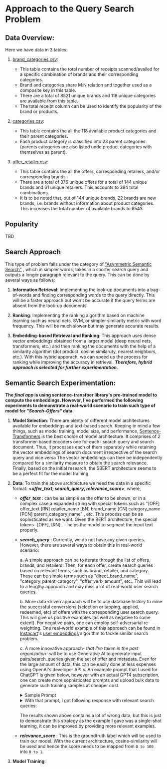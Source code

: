# Approach to the Query Search Problem

## Data Overview:

Here we have data in 3 tables: 

1. [brand_categories.csv]():

    - This table contains the total number of receipts scanned/availed for a specific combination of brands and their corresponding categories.
    - Brand and categories share M:N relation and together used as a composite key in this table.
    - There are a total of 8521 unique brands and 118 unique categories are available from this table.
    - The total receipt column can be used to identify the popularity of the brand or products.

2. [categories.csv]():

    - This table contains the all the 118 available product categories and their parent categories.
    - Each product category is classified into 23 parent categories (parents categories are also listed unde product categories with themselves as parent).
    
3. [offer_retailer.csv]():

    - This table contains the all the offers, corresponding retailers, and/or corresponding brands.
    - There are a total of 376 unique offers for a total of 144 unique brands and 61 unique retailers. This accounts to 384 total combinations.
    - It is to be noted that, out of 144 unique brands, 22 brands are new brands, i.e. brands without information about product categories. This increases the total number of available brands to 8543.


## Popularity

TBD

## Search Approach

This type of problem falls under the category of ["Asymmetric Semantic Search"](https://www.sbert.net/examples/applications/semantic-search/README.html#semantic-search) , which in simpler words, takes in a shorter search query and outputs a longer paragraph relevant to the query. This can be done by several ways as follows:

1. **Information Retrieval**: Implementing the look-up documents into a bag-of-words and finding corresponding words to the query directly. This will be a faster approach but won't be accurate if the query terms are absent from the look-up documents.

2. **Ranking**: Implementing the ranking algorithm based on machine learning such as neural nets, SVM, or simpler similarity metric with word frequency. This will be much slower but may generate accurate results.

3. **Embedding-based Retrieval and Ranking**: This approach uses dense vector embeddings obtained from a larger model (deep neural nets, transformers, etc.) and then ranking the documents with the help of a similarity algorithm (dot product, cosine similaruty, nearest neighbors, etc.). With this hybrid apporach, we can speed up the process for ranking while improving the accuracy in retrieval. ***Therefore, hybrid approach is selected for further experimentation.*** 

## Semantic Search Experimentation:

**The *final app* is using sentence-transfoer library's pre-trained model to compute the embeddings. However, I've performed the following experiments to demonstrate a real-world scenario to train such type of model for *"Search-Offers"* data**

1. **Model Selection**:  There are plenty of different model architectures available for embeddings and text-based search. Keeping in mind a few things, such as model training, model size, and performance, [Sentence-Transformers](https://www.sbert.net/index.html) is the best choice of model architecture. It comprises of 2 transformer-based encoders one for each- search query and search document. Thus, it processes each of them separately while retaining the vector embeddings of search document irrespective of the search query and vice versa The vector embeddings can then be independently compared for a similarity measure to obtain the search relevance. Finally, based on the initial research, the SBERT architecture seems to be a perfect fit for the model training.

2. **Data**: To train the above architecture we need the data in a specific format: **<*offer_text*, *search_query*, *relevance_score*>**, where, 

    - ***offer_text*** : can be as simple as the offer to be shown, or in a complex case a expanded string with special tokens such as "[OFF] offer_text [RN] retailer_name [BN] brand_name [CN] category_name [PCN] parent_category_name" , etc. This process can be as sophisticated as we want. Given the BERT architecture, the special tokens- [OFF], [RN].. - helps the model to segment the input text properly.

    - ***search_query*** : Currently, we do not have any given queries. However, there are several ways to obtain this in real-world scenario:
        
        a. A simple approach can be to iterate through the list of offers, brands, and retailers. Then, for each offer, create search queries based on relevant terms, such as brand, retailer, and category. These can be simple terms such as "direct_brand_name", "category_parent_category", "offer_verb_amount", etc.. This will lead to a lengthy approach and may miss a lot of real-world user search queries.
        
        b. More data-driven approach will be to use database history to mine the successful conversions (selection or tapping, applied, redeemed, etc) of offers with the corresponding user search query. This will give us positive examples (as well as negative to some extent). For negative pairs, one can employ self-adversarial re-weighting. One real-world example of this approach can be found in [Instacart](https://tech.instacart.com/how-instacart-uses-embeddings-to-improve-search-relevance-e569839c3c36)'s [user embeddings](https://arxiv.org/abs/2209.05555) algorithm to tackle similar search problem.

        c. A more innovative approach- *that I've taken in the past organization*- will be to use Generative AI to generate input pairs/search_queries given the set of offer and metadata. Even for the large amount of data, this can be easily done at less expenses using OpenAI's developer API's. An example prompt that I used for ChatGPT is given below, however with an actual GPT4 subscription, one can create more sophisticated prompts and upload bulk data to generate such training samples at cheaper cost.

        <details>
        <summary>
        Sample Prompt
        </summary>
        <p>

            ```
            Act as an industry expert Data annotator working for an e-commerce platform that shows users available offers on their platform based on user search query. Your task is to generate user search query samples for the given offer text and output a dataset of sentence pairs in the format <search_query, offer, relevance_score>. The relevance_score is a score between 0 and 100 that you will have to assign to each pair based on the semantic similarity of the pair.

            I will provide an example of task in hand and by learning from that, you will have to generate the further dataset. The input file will contain offer, brand and retailer. There will be a separate list of brands and categories as well. You have to understand relations between brands, categories, retailers, and the offers to generater the search_query terms.

            Example:
            input: 
            {
                "all_brands" : ["Back to the Roots", "Huggies", "Brita", "Sams clubs"],
                "all_categories" : ["Food & Beverages", "Baby products", "Home decor"],
                "offers" : [
                            { 
                                "offer": "Back to the Roots, select varieties, at Walmart",
                                "brand": "Back to the Roots",
                                "retailer": "Walmart"
                            }
                        ]
            }

            output: 
            {
                "pairs" : [
                            {"search_query" : "walmart",
                            "offer" : "Back to the Roots, select varieties, at Walmart",
                            "relevance_score" : 100},
                            {"search_query" : "Back to the roots",
                            "offer" : "Back to the Roots, select varieties, at Walmart",
                            "relevance_score" : 100},
                            {"search_query" : "variety",
                            "offer" : "Back to the Roots, select varieties, at Walmart",
                            "relevance_score" : 100},
                            {"search_query" : "gardening",
                            "offer" : "Back to the Roots, select varieties, at Walmart",
                            "relevance_score" : 75},
                            {"search_query" : "health",
                            "offer" : "Back to the Roots, select varieties, at Walmart",
                            "relevance_score" : 0},
                        ]
            }

            Learning from above, generate the user search queries for following types of offers:
            "offers":
                {
                    Spend $50 on a Full-Priced new Club Membership,SAMS CLUB,SAMS CLUB
                    "Beyond Meat® Plant-Based products, spend $25",,BEYOND MEAT
                    Good Humor Viennetta Frozen Vanilla Cake,,GOOD HUMOR
                    "Butterball, select varieties, spend $10 at Dillons Food Store",DILLONS FOOD STORE,BUTTERBALL
                }

            ```
        </p>
        </details>      
            

        <details>
        <summary>
            With that prompt, I got following response with relevant search queries:        
        </summary>
        <p>

            ```
            
            Certainly, here are 20 examples of user search queries generated for the given offers, along with approximate relevance scores:

            Offer: "Spend $50 on a Full-Priced new Club Membership"

            Search Query: "SAMS CLUB Membership"
            Relevance Score: 90 (Assuming high relevance as the search query includes both the brand and the nature of the offer)
            Offer: "Beyond Meat® Plant-Based products, spend $25"

            Search Query: "Beyond Meat products"
            Relevance Score: 85 (Assuming high relevance as the search query matches the product description)
            Offer: "Good Humor Viennetta Frozen Vanilla Cake"

            Search Query: "Frozen Vanilla Cake"
            Relevance Score: 75 (Assuming moderate relevance as the search query matches the product description)
            Offer: "Butterball, select varieties, spend $10 at Dillons Food Store"

            Search Query: "Butterball Dillons Food Store"
            Relevance Score: 80 (Assuming moderate relevance as the search query contains both the brand and retailer)
            Offer: "Spend $20 at Zaxby's"

            Search Query: "Zaxby's restaurant"
            Relevance Score: 85 (Assuming high relevance as the search query includes the restaurant name)
            Offer: "Egglife Egg White Wraps at Aldi"

            Search Query: "Aldi Egg White Wraps"
            Relevance Score: 90 (Assuming high relevance as the search query includes both the retailer and product)
            Offer: "Spend $10 at Subway"

            Search Query: "Subway restaurant"
            Relevance Score: 85 (Assuming high relevance as the search query includes the restaurant name)
            Offer: "GATORADE® Fast Twitch®, 12-ounce 12 pack, at Amazon Storefront*"

            Search Query: "GATORADE Fast Twitch Amazon"
            Relevance Score: 90 (Assuming high relevance as the search query includes both the brand and retailer)
            Offer: "Arnold, Brownberry, Oroweat® Small Slice bread, at Walmart"

            Search Query: "Walmart bread"
            Relevance Score: 75 (Assuming moderate relevance as the search query includes the retailer)
            Offer: "Barilla® Pesto Sauce"

            Search Query: "Barilla Pesto Sauce"
            Relevance Score: 95 (Assuming high relevance as the search query matches the product and brand)
            Offer: "Any General Mills™ products, buy 2, Good Rewards Members Only"

            Search Query: "General Mills products"
            Relevance Score: 85 (Assuming high relevance as the search query includes the brand)
            Offer: "Emmy's Organics® Cookies OR Brownie Snaps"

            Search Query: "Emmy's Organics Cookies"
            Relevance Score: 90 (Assuming high relevance as the search query matches the brand and product)
            Offer: "Dr Pepper®, Regular OR Zero Sugar Strawberries and Cream 12 pack, at select retailers"

            Search Query: "Dr Pepper Strawberries and Cream"
            Relevance Score: 85 (Assuming high relevance as the search query matches the product)
            Offer: " Spend $10 on select items, get $5 off your order at Kroger"

            Search Query: "Kroger select items"
            Relevance Score: 80 (Assuming moderate relevance as the search query includes the retailer and offer details)
            Offer: " Spend $15 on Coca-Cola products, get $5 off your order at Safeway"

            Search Query: "Safeway Coca-Cola offer"
            Relevance Score: 85 (Assuming high relevance as the search query includes the retailer and product)
            Offer: " Spend $30 on cleaning supplies, get 20% off at Target"

            Search Query: "Target cleaning supplies discount"
            Relevance Score: 90 (Assuming high relevance as the search query includes the retailer and offer details)
            Offer: "Spend $25 on pet food, get a free pet toy at PetSmart"

            Search Query: "PetSmart pet food offer"
            Relevance Score: 90 (Assuming high relevance as the search query includes the retailer and offer details)
            Offer: "Buy 2 pairs of shoes, get 50% off the third pair at Foot Locker"

            Search Query: "Foot Locker shoe offer"
            Relevance Score: 90 (Assuming high relevance as the search query includes the retailer and offer details)
            Offer: "Spend $50 on electronics, get a $10 gift card at Best Buy"

            Search Query: "Best Buy electronics offer"
            Relevance Score: 90 (Assuming high relevance as the search query includes the retailer and offer details)
            Offer: "Buy one get one free on select clothing items at Macy's"

            Search Query: "Macy's clothing BOGO"
            Relevance Score: 90 (Assuming high relevance as the search query includes the retailer and offer details)
            These relevance scores are approximate and can vary based on user behavior and preferences. Actual relevance scores would ideally be determined through user feedback and analysis.

            ```
        </p>
        </details>

        The results shown above contains a lot of wrong data, but this is just to demonstrate this strategy as the example I gave was a single-shot learning, it can be improved by providing more relevant examples.

    - ***relevance_score*** : This is the groundtruth label which will be used to train our model. With the current architecture, cosine-similarity will be used and hence the score needs to be mapped from `0 to 100` into `0 to 1`. 

3. **Model Training**: 
     
